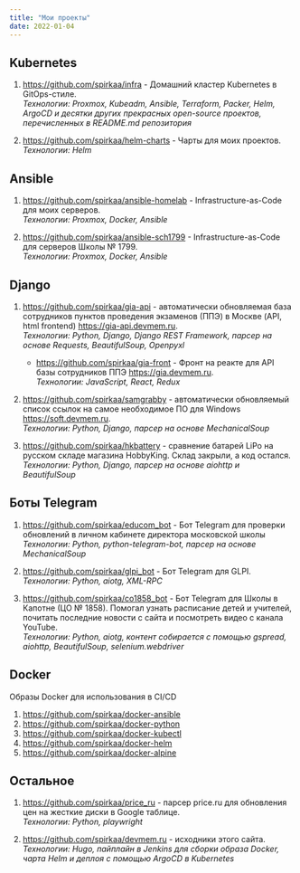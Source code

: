 ```yaml
---
title: "Мои проекты"
date: 2022-01-04
---
```


## Kubernetes

1. <https://github.com/spirkaa/infra> - Домашний кластер Kubernetes в GitOps-стиле.  \
_Технологии: Proxmox, Kubeadm, Ansible, Terraform, Packer, Helm, ArgoCD и десятки других прекрасных open-source проектов, перечисленных в README.md репозитория_

1. <https://github.com/spirkaa/helm-charts> - Чарты для моих проектов.  \
_Технологии: Helm_

## Ansible

1. <https://github.com/spirkaa/ansible-homelab> - Infrastructure-as-Code для моих серверов.  \
_Технологии: Proxmox, Docker, Ansible_

1. <https://github.com/spirkaa/ansible-sch1799> - Infrastructure-as-Code для серверов Школы № 1799.  \
_Технологии: Proxmox, Docker, Ansible_

## Django

1. <https://github.com/spirkaa/gia-api> - автоматически обновляемая база сотрудников пунктов проведения экзаменов (ППЭ) в Москве (API, html frontend) <https://gia-api.devmem.ru>.  \
_Технологии: Python, Django, Django REST Framework, парсер на основе Requests, BeautifulSoup, Openpyxl_

    * <https://github.com/spirkaa/gia-front> - Фронт на реакте для API базы сотрудников ППЭ <https://gia.devmem.ru>.  \
_Технологии: JavaScript, React, Redux_

1. <https://github.com/spirkaa/samgrabby> - автоматически обновляемый список ссылок на самое необходимое ПО для Windows <https://soft.devmem.ru>.  \
_Технологии: Python, Django, парсер на основе MechanicalSoup_

1. <https://github.com/spirkaa/hkbattery> - сравнение батарей LiPo на русском складе магазина HobbyKing. Склад закрыли, а код остался.  \
_Технологии: Python, Django, парсер на основе aiohttp и BeautifulSoup_

## Боты Telegram

1. <https://github.com/spirkaa/educom_bot> - Бот Telegram для проверки обновлений в личном кабинете директора московской школы  \
_Технологии: Python, python-telegram-bot, парсер на основе MechanicalSoup_

1. <https://github.com/spirkaa/glpi_bot> - Бот Telegram для GLPI.  \
_Технологии: Python, aiotg, XML-RPC_

1. <https://github.com/spirkaa/co1858_bot> - Бот Telegram для Школы в Капотне (ЦО № 1858). Помогал узнать расписание детей и учителей, почитать последние новости с сайта и посмотреть видео с канала YouTube.  \
_Технологии: Python, aiotg, контент собирается с помощью gspread, aiohttp, BeautifulSoup, selenium.webdriver_

## Docker

Образы Docker для использования в CI/CD

1. <https://github.com/spirkaa/docker-ansible>
1. <https://github.com/spirkaa/docker-python>
1. <https://github.com/spirkaa/docker-kubectl>
1. <https://github.com/spirkaa/docker-helm>
1. <https://github.com/spirkaa/docker-alpine>

## Остальное

1. <https://github.com/spirkaa/price_ru> - парсер price.ru для обновления цен на жесткие диски в Google таблице.  \
_Технологии: Python, playwright_

1. <https://github.com/spirkaa/devmem.ru> - исходники этого сайта.  \
_Технологии: Hugo, пайплайн в Jenkins для сборки образа Docker, чарта Helm и деплоя с помощью ArgoCD в Kubernetes_
